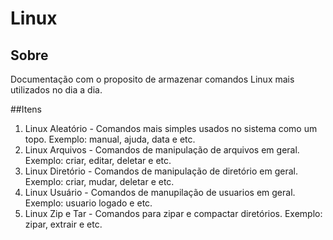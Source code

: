 # Linux

## Sobre

Documentação com o proposito de armazenar comandos Linux mais utilizados no dia a dia.

##Itens

1. Linux Aleatório - Comandos mais simples usados no sistema como um topo. Exemplo: manual, ajuda, data e etc.
2. Linux Arquivos - Comandos de manipulação de arquivos em geral. Exemplo: criar, editar, deletar e etc.
3. Linux Diretório - Comandos de manipulação de diretório em geral. Exemplo: criar, mudar, deletar e etc.
4. Linux Usuário - Comandos de manupilação de usuarios em geral. Exemplo: usuario logado e etc.
5. Linux Zip e Tar - Comandos para zipar e compactar diretórios. Exemplo: zipar, extrair e etc.
